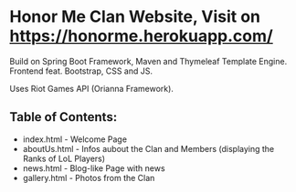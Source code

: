 # Honor Me Clan Website, Visit on https://honorme.herokuapp.com/

Build on Spring Boot Framework, Maven and Thymeleaf Template Engine.
Frontend feat. Bootstrap, CSS and JS.

Uses Riot Games API (Orianna Framework).

## Table of Contents:

* index.html - Welcome Page
* aboutUs.html - Infos aubout the Clan and Members (displaying the Ranks of LoL Players)
* news.html - Blog-like Page with news
* gallery.html - Photos from the Clan
